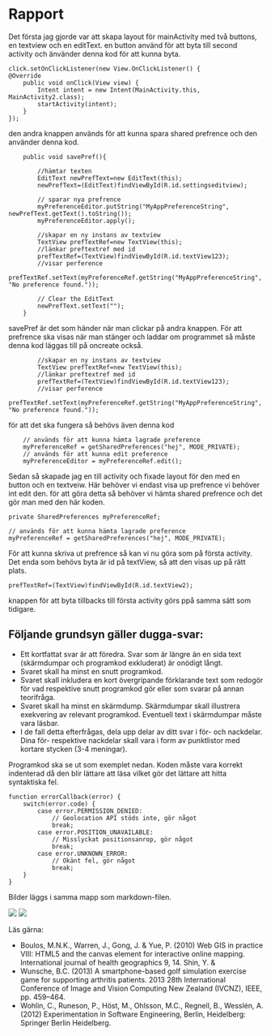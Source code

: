 
# Rapport

Det första jag gjorde var att skapa layout för mainActivity med två buttons, en textview och en editText. 
en button använd för att byta till second activity och änvänder denna kod för att kunna byta.

    click.setOnClickListener(new View.OnClickListener() {
    @Override
        public void onClick(View view) {
            Intent intent = new Intent(MainActivity.this, MainActivity2.class);
            startActivity(intent);
        }
    });
den andra knappen används för att kunna spara shared prefrence och den använder denna kod. 

        public void savePref(){

            //hämtar texten
            EditText newPrefText=new EditText(this);
            newPrefText=(EditText)findViewById(R.id.settingseditview);
    
            // sparar nya prefrence
            myPreferenceEditor.putString("MyAppPreferenceString", newPrefText.getText().toString());
            myPreferenceEditor.apply();
    
            //skapar en ny instans av textview
            TextView prefTextRef=new TextView(this);
            //länkar preftextref med id
            prefTextRef=(TextView)findViewById(R.id.textView123);
            //visar perference
            prefTextRef.setText(myPreferenceRef.getString("MyAppPreferenceString", "No preference found."));
    
            // Clear the EditText
            newPrefText.setText("");
        }
savePref är det som händer när man clickar på andra knappen. För att prefrence ska visas när man stänger och laddar om programmet 
så måste denna kod läggas till på oncreate också.

            //skapar en ny instans av textview
            TextView prefTextRef=new TextView(this);
            //länkar preftextref med id
            prefTextRef=(TextView)findViewById(R.id.textView123);
            //visar perference
            prefTextRef.setText(myPreferenceRef.getString("MyAppPreferenceString", "No preference found."));

för att det ska fungera så behövs även denna kod

        // används för att kunna hämta lagrade preference
        myPreferenceRef = getSharedPreferences("hej", MODE_PRIVATE);
        // används för att kunna edit preference
        myPreferenceEditor = myPreferenceRef.edit();

Sedan så skapade jag en till activity och fixade layout för den med en button och en textveiw. Här behöver vi endast visa up prefrence 
vi behöver int edit den. för att göra detta så behöver vi hämta shared prefrence och det gör man med den här koden.

    private SharedPreferences myPreferenceRef;

    // används för att kunna hämta lagrade preference
    myPreferenceRef = getSharedPreferences("hej", MODE_PRIVATE);

För att kunna skriva ut prefrence så kan vi nu göra som på första activity. Det enda som behövs byta är id på textView, så att den visas up på rätt plats.

    prefTextRef=(TextView)findViewById(R.id.textView2);

knappen för att byta tillbacks till första activity görs ppå samma sätt som tidigare. 



## Följande grundsyn gäller dugga-svar:

- Ett kortfattat svar är att föredra. Svar som är längre än en sida text (skärmdumpar och programkod exkluderat) är onödigt långt.
- Svaret skall ha minst en snutt programkod.
- Svaret skall inkludera en kort övergripande förklarande text som redogör för vad respektive snutt programkod gör eller som svarar på annan teorifråga.
- Svaret skall ha minst en skärmdump. Skärmdumpar skall illustrera exekvering av relevant programkod. Eventuell text i skärmdumpar måste vara läsbar.
- I de fall detta efterfrågas, dela upp delar av ditt svar i för- och nackdelar. Dina för- respektive nackdelar skall vara i form av punktlistor med kortare stycken (3-4 meningar).

Programkod ska se ut som exemplet nedan. Koden måste vara korrekt indenterad då den blir lättare att läsa vilket gör det lättare att hitta syntaktiska fel.

```
function errorCallback(error) {
    switch(error.code) {
        case error.PERMISSION_DENIED:
            // Geolocation API stöds inte, gör något
            break;
        case error.POSITION_UNAVAILABLE:
            // Misslyckat positionsanrop, gör något
            break;
        case error.UNKNOWN_ERROR:
            // Okänt fel, gör något
            break;
    }
}
```

Bilder läggs i samma mapp som markdown-filen.

![](main.png)
![](main2.png)

Läs gärna:

- Boulos, M.N.K., Warren, J., Gong, J. & Yue, P. (2010) Web GIS in practice VIII: HTML5 and the canvas element for interactive online mapping. International journal of health geographics 9, 14. Shin, Y. &
- Wunsche, B.C. (2013) A smartphone-based golf simulation exercise game for supporting arthritis patients. 2013 28th International Conference of Image and Vision Computing New Zealand (IVCNZ), IEEE, pp. 459–464.
- Wohlin, C., Runeson, P., Höst, M., Ohlsson, M.C., Regnell, B., Wesslén, A. (2012) Experimentation in Software Engineering, Berlin, Heidelberg: Springer Berlin Heidelberg.
